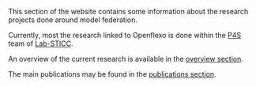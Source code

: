This section of the website contains some information about the research projects done
around model federation.

Currently, most the research linked to Openflexo is done within the [P4S](p4s.enstb.org)
team of [Lab-STICC](labsticc.fr).

An overview of the current research is available in the [overview section](overview).

The main publications may be found in the [publications section](publications).
